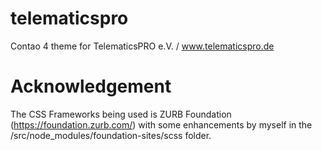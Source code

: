 # telematicspro
Contao 4 theme for TelematicsPRO e.V. / www.telematicspro.de
# Acknowledgement
The CSS Frameworks being used is ZURB Foundation (https://foundation.zurb.com/) with some enhancements by myself in the /src/node_modules/foundation-sites/scss folder. 